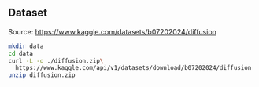 ## Dataset
Source: https://www.kaggle.com/datasets/b07202024/diffusion

```bash
mkdir data
cd data
curl -L -o ./diffusion.zip\
  https://www.kaggle.com/api/v1/datasets/download/b07202024/diffusion  
unzip diffusion.zip
```
